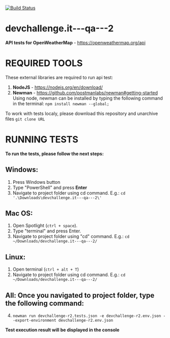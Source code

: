 [![Build Status](https://travis-ci.org/yyeshchev96/devchallenge.it---qa---2.svg?branch=master)](https://travis-ci.org/yyeshchev96/devchallenge.it---qa---2)

# devchallenge.it---qa---2

**API tests for OpenWeatherMap** - https://openweathermap.org/api

# REQUIRED TOOLS

These external libraries are required to run api test:
1. **NodeJS** - https://nodejs.org/en/download/
2. **Newman** - https://github.com/postmanlabs/newman#getting-started
Using node, newman can be installed by typing the following command in the terminal: 
    `npm install newman --global;`

To work with tests localy, please download this repository and unarchive files
`git clone URL`

# RUNNING TESTS

**To run the tests, please follow the next steps:**


## Windows:
1. Press Windows button
2. Type "PowerShell" and press **Enter**
3. Navigate to project folder using cd command. E.g.:
	`cd '.\Downloads\devchallenge.it---qa---2\'`

## Mac OS:
1. Open Spotlight (`ctrl + space`).
2. Type "terminal" and press Enter.
3. Navigate to project folder using "cd" command. E.g.:
	`cd ~/Downloads/devchallenge.it---qa---2/`

## Linux:
1. Open terminal (`ctrl + alt + T`)
2. Navigate to project folder using cd command. E.g.:
	`cd ~/Downloads/devchallenge.it---qa---2/`

## All: Once you navigated to project folder, type the following command:
4. `newman run devchallenge-r2.tests.json -e devchallenge-r2.env.json --export-environment devchallenge-r2.env.json`

**Test execution result will be displayed in the console**
